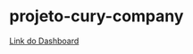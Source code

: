 # projeto-cury-company

[Link do Dashboard](https://camila-parise-dias-projeto-cury-company.streamlit.app/)
